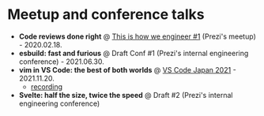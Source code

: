 # Meetup and conference talks

- **Code reviews done right** @ [This is how we engineer #1](https://www.meetup.com/prezi-product-talks-budapest/events/268533401/) (Prezi's meetup) - 2020.02.18.
- **esbuild: fast and furious** @ Draft Conf #1 (Prezi's internal engineering conference) - 2021.06.30.
- **vim in VS Code: the best of both worlds** @ [VS Code Japan 2021](https://vscodejp.github.io/conf2021/en/) - 2021.11.20.
  - [recording](https://youtu.be/f83bAeiH9qA)
- **Svelte: half the size, twice the speed** @ Draft #2 (Prezi's internal engineering conference)

